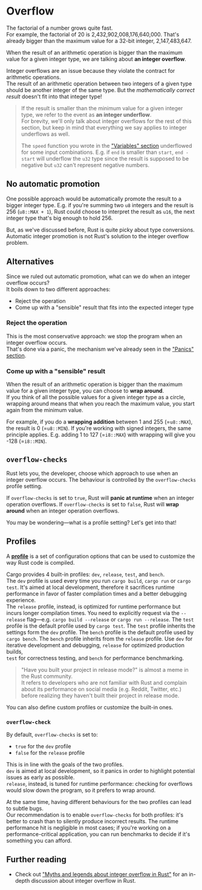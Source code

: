 # Overflow

The factorial of a number grows quite fast.\
For example, the factorial of 20 is 2,432,902,008,176,640,000. That's already bigger than the maximum value for a
32-bit integer, 2,147,483,647.

When the result of an arithmetic operation is bigger than the maximum value for a given integer type,
we are talking about **an integer overflow**.

Integer overflows are an issue because they violate the contract for arithmetic operations.\
The result of an arithmetic operation between two integers of a given type should be another integer of the same type.
But the _mathematically correct result_ doesn't fit into that integer type!

> If the result is smaller than the minimum value for a given integer type, we refer to the event as **an integer
> underflow**.\
> For brevity, we'll only talk about integer overflows for the rest of this section, but keep in mind that
> everything we say applies to integer underflows as well.
>
> The `speed` function you wrote in the ["Variables" section](02_variables.md) underflowed for some input
> combinations.
> E.g. if `end` is smaller than `start`, `end - start` will underflow the `u32` type since the result is supposed
> to be negative but `u32` can't represent negative numbers.

## No automatic promotion

One possible approach would be automatically promote the result to a bigger integer type.
E.g. if you're summing two `u8` integers and the result is 256 (`u8::MAX + 1`), Rust could choose to interpret the
result as `u16`, the next integer type that's big enough to hold 256.

But, as we've discussed before, Rust is quite picky about type conversions. Automatic integer promotion
is not Rust's solution to the integer overflow problem.

## Alternatives

Since we ruled out automatic promotion, what can we do when an integer overflow occurs?\
It boils down to two different approaches:

- Reject the operation
- Come up with a "sensible" result that fits into the expected integer type

### Reject the operation

This is the most conservative approach: we stop the program when an integer overflow occurs.\
That's done via a panic, the mechanism we've already seen in the ["Panics" section](04_panics.md).

### Come up with a "sensible" result

When the result of an arithmetic operation is bigger than the maximum value for a given integer type, you can
choose to **wrap around**.\
If you think of all the possible values for a given integer type as a circle, wrapping around means that when you
reach the maximum value, you start again from the minimum value.

For example, if you do a **wrapping addition** between 1 and 255 (=`u8::MAX`), the result is 0 (=`u8::MIN`).
If you're working with signed integers, the same principle applies. E.g. adding 1 to 127 (=`i8::MAX`) with wrapping
will give you -128 (=`i8::MIN`).

## `overflow-checks`

Rust lets you, the developer, choose which approach to use when an integer overflow occurs.
The behaviour is controlled by the `overflow-checks` profile setting.

If `overflow-checks` is set to `true`, Rust will **panic at runtime** when an integer operation overflows.
If `overflow-checks` is set to `false`, Rust will **wrap around** when an integer operation overflows.

You may be wondering—what is a profile setting? Let's get into that!

## Profiles

A [**profile**](https://doc.rust-lang.org/cargo/reference/profiles.html) is a set of configuration options that can be
used to customize the way Rust code is compiled.

Cargo provides 4 built-in profiles: `dev`, `release`, `test`, and `bench`.\
The `dev` profile is used every time you run `cargo build`, `cargo run` or `cargo test`. It's aimed at local
development,
therefore it sacrifices runtime performance in favor of faster compilation times and a better debugging experience.\
The `release` profile, instead, is optimized for runtime performance but incurs longer compilation times. You need
to explicitly request via the `--release` flag—e.g. `cargo build --release` or `cargo run --release`.
The `test` profile is the default profile used by `cargo test`. The `test` profile inherits the settings form the `dev` profile.
The `bench` profile is the default profile used by `cargo bench`. The `bench` profile inherits from the `release` profile.
Use `dev` for iterative development and debugging, `release` for optimized production builds,\
`test` for correctness testing, and `bench` for performance benchmarking.

> "Have you built your project in release mode?" is almost a meme in the Rust community.\
> It refers to developers who are not familiar with Rust and complain about its performance on
> social media (e.g. Reddit, Twitter, etc.) before realizing they haven't built their project in
> release mode.

You can also define custom profiles or customize the built-in ones.

### `overflow-check`

By default, `overflow-checks` is set to:

- `true` for the `dev` profile
- `false` for the `release` profile

This is in line with the goals of the two profiles.\
`dev` is aimed at local development, so it panics in order to highlight potential issues as early as possible.\
`release`, instead, is tuned for runtime performance: checking for overflows would slow down the program, so it
prefers to wrap around.

At the same time, having different behaviours for the two profiles can lead to subtle bugs.\
Our recommendation is to enable `overflow-checks` for both profiles: it's better to crash than to silently produce
incorrect results. The runtime performance hit is negligible in most cases; if you're working on a performance-critical
application, you can run benchmarks to decide if it's something you can afford.

## Further reading

- Check out ["Myths and legends about integer overflow in Rust"](https://huonw.github.io/blog/2016/04/myths-and-legends-about-integer-overflow-in-rust/)
  for an in-depth discussion about integer overflow in Rust.
